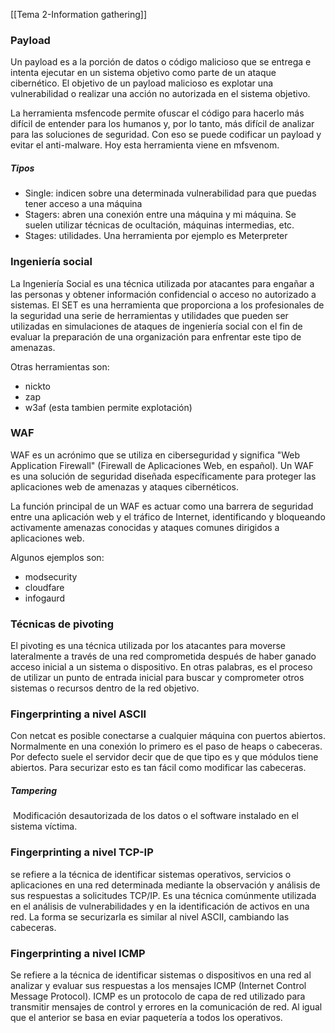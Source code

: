 [[Tema 2-Information gathering]]

### Payload
Un payload es a la porción de datos o código malicioso que se entrega e intenta ejecutar en un sistema objetivo como parte de un ataque cibernético. El objetivo de un payload malicioso es explotar una vulnerabilidad o realizar una acción no autorizada en el sistema objetivo.

La herramienta msfencode permite ofuscar el código para hacerlo más difícil de entender para los humanos y, por lo tanto, más difícil de analizar para las soluciones de seguridad. Con eso se puede codificar un payload y evitar el anti-malware. Hoy esta herramienta viene en mfsvenom.

##### Tipos
+ Single: indicen sobre una determinada vulnerabilidad para que puedas tener acceso a una máquina
+ Stagers: abren una conexión entre una máquina y mi máquina. Se suelen utilizar técnicas de ocultación, máquinas intermedias, etc.
+ Stages: utilidades. Una herramienta por ejemplo es Meterpreter

### Ingeniería social
La Ingeniería Social es una técnica utilizada por atacantes para engañar a las personas y obtener información confidencial o acceso no autorizado a sistemas. El SET es una herramienta que proporciona a los profesionales de la seguridad una serie de herramientas y utilidades que pueden ser utilizadas en simulaciones de ataques de ingeniería social con el fin de evaluar la preparación de una organización para enfrentar este tipo de amenazas.

Otras herramientas son:
+ nickto
+ zap
+ w3af (esta tambien permite explotación)

### WAF
WAF es un acrónimo que se utiliza en ciberseguridad y significa "Web Application Firewall" (Firewall de Aplicaciones Web, en español). Un WAF es una solución de seguridad diseñada específicamente para proteger las aplicaciones web de amenazas y ataques cibernéticos.

La función principal de un WAF es actuar como una barrera de seguridad entre una aplicación web y el tráfico de Internet, identificando y bloqueando activamente amenazas conocidas y ataques comunes dirigidos a aplicaciones web.

Algunos ejemplos son:
+ modsecurity
+ cloudfare
+ infogaurd

### Técnicas de pivoting
El pivoting es una técnica utilizada por los atacantes para moverse lateralmente a través de una red comprometida después de haber ganado acceso inicial a un sistema o dispositivo. En otras palabras, es el proceso de utilizar un punto de entrada inicial para buscar y comprometer otros sistemas o recursos dentro de la red objetivo.

### Fingerprinting a nivel ASCII
Con netcat es posible conectarse a cualquier máquina con puertos abiertos. Normalmente en una conexión lo primero es el paso de heaps o cabeceras. Por defecto suele el servidor decir que de que tipo es y que módulos tiene abiertos. Para securizar esto es tan fácil como modificar las cabeceras.

##### Tampering
 Modificación desautorizada de los datos o el software instalado en el sistema víctima.

### Fingerprinting a nivel TCP-IP
se refiere a la técnica de identificar sistemas operativos, servicios o aplicaciones en una red determinada mediante la observación y análisis de sus respuestas a solicitudes TCP/IP. Es una técnica comúnmente utilizada en el análisis de vulnerabilidades y en la identificación de activos en una red. La forma se securizarla es similar al nivel ASCII, cambiando las cabeceras.

### Fingerprinting a nivel ICMP
Se refiere a la técnica de identificar sistemas o dispositivos en una red al analizar y evaluar sus respuestas a los mensajes ICMP (Internet Control Message Protocol). ICMP es un protocolo de capa de red utilizado para transmitir mensajes de control y errores en la comunicación de red. Al igual que el anterior se basa en eviar paquetería a todos los operativos.